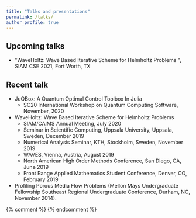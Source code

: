 ```yaml
---
title: "Talks and presentations"
permalink: /talks/
author_profile: true
---
```


## Upcoming talks

* "WaveHoltz: Wave Based Iterative Scheme for Helmholtz Problems ", SIAM CSE 2021, Fort Worth, TX

## Recent talk
* JuQBox: A Quantum Optimal Control Toolbox In Julia
	- SC20 International Workshop on Quantum Computing Software, November, 2020
* WaveHoltz: Wave Based Iterative Scheme for Helmholtz Problems 
	- SIAM/CAIMS Annual Meeting, July 2020
	- Seminar in Scientific Computing, Uppsala University, Uppsala, Sweden, December 2019
	- Numerical Analysis Seminar, KTH, Stockholm, Sweden, November 2019
	- WAVES, Vienna, Austria, August 2019
	- North American High Order Methods Conference, San Diego, CA, June 2019
	- Front Range Applied Mathematics Student Conference, Denver, CO, February 2019
* Profiling Porous Media Flow Problems (Mellon Mays Undergraduate Fellowship Southeast Regional Undergraduate Conference, Durham, NC, November 2014).

{% comment %} 
{% endcomment %}
